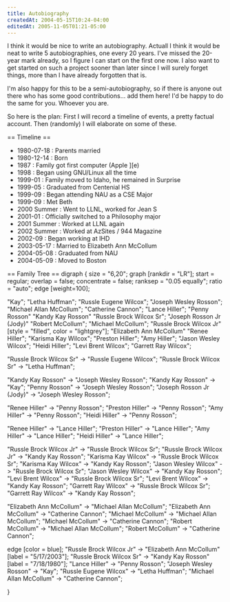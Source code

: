 ```yaml
---
title: Autobiography
createdAt: 2004-05-15T10:24-04:00
editedAt: 2005-11-05T01:21-05:00
---
```


I think it would be nice to write an autobiography. Actuall I think it would be neat to write 5 autobiographies, one every 20 years. I've missed the 20-year mark already, so I figure I can start on the first one now. I also want to get started on such a project sooner than later since I will surely forget things, more than I have already forgotten that is.

I'm also happy for this to be a semi-autobiography, so if there is anyone out there who has some good contributions... add them here! I'd be happy to do the same for you. Whoever you are.

So here is the plan: First I will record a timeline of events, a pretty factual account. Then (randomly) I will elaborate on some of these.

== Timeline ==
* 1980-07-18 : Parents married
* 1980-12-14 : Born
* 1987 : Family got first computer (Apple ][e)
* 1998 : Began using GNU/Linux all the time
* 1999-01 : Family moved to Idaho, he remained in Surprise
* 1999-05 : Graduated from Centenial HS
* 1999-09 : Began attending NAU as a CSE Major
* 1999-09 : Met Beth
* 2000 Summer : Went to LLNL, worked for Jean S
* 2001-01 : Officially switched to a Philosophy major
* 2001 Summer : Worked at LLNL again
* 2002 Summer : Worked at AzSites / 944 Magazine
* 2002-09 : Began working at IHD
* 2003-05-17 : Married to Elizabeth Ann McCollum
* 2004-05-08 : Graduated from NAU
* 2004-05-09 : Moved to Boston


== Family Tree ==
<graph>
digraph {
  size = "6,20";
  graph [rankdir = "LR"];
  start = regular;
  overlap = false;
  concentrate = false;
  ranksep = "0.05 equally";
  ratio = "auto";
  edge [weight=100];

  "Kay";
  "Letha Huffman";
  "Russle Eugene Wilcox";
  "Joseph Wesley Rosson";
  "Michael Allan McCollum";
  "Catherine Cannon";
  "Lance Hiller";
  "Penny Rosson"
  "Kandy Kay Rosson"
  "Russle Brock Wilcox Sr";
  "Joseph Rosson Jr (Jody)"
  "Robert McCollum";
  "Michael McCollum";
  "Russle Brock Wilcox Jr" [style = "filled", color = "lightgrey"];
  "Elizabeth Ann McCollum"
  "Renee Hiller";
  "Karisma Kay Wilcox";
  "Preston Hiller";
  "Amy Hiller";
  "Jason Wesley Wilcox";
  "Heidi Hiller";
  "Levi Brent Wilcox";
  "Garrett Ray Wilcox";

  "Russle Brock Wilcox Sr" -> "Russle Eugene Wilcox";
  "Russle Brock Wilcox Sr" -> "Letha Huffman";

  "Kandy Kay Rosson" -> "Joseph Wesley Rosson";
  "Kandy Kay Rosson" -> "Kay";
  "Penny Rosson" -> "Joseph Wesley Rosson";
  "Joseph Rosson Jr (Jody)" -> "Joseph Wesley Rosson";

  "Renee Hiller" -> "Penny Rosson";
  "Preston Hiller" -> "Penny Rosson";
  "Amy Hiller" -> "Penny Rosson";
  "Heidi Hiller" -> "Penny Rosson";

  "Renee Hiller" -> "Lance Hiller";
  "Preston Hiller" -> "Lance Hiller";
  "Amy Hiller" -> "Lance Hiller";
  "Heidi Hiller" -> "Lance Hiller";


  "Russle Brock Wilcox Jr" -> "Russle Brock Wilcox Sr";
  "Russle Brock Wilcox Jr" -> "Kandy Kay Rosson";
  "Karisma Kay Wilcox" -> "Russle Brock Wilcox Sr";
  "Karisma Kay Wilcox" -> "Kandy Kay Rosson";
  "Jason Wesley Wilcox" -> "Russle Brock Wilcox Sr";
  "Jason Wesley Wilcox" -> "Kandy Kay Rosson";
  "Levi Brent Wilcox" -> "Russle Brock Wilcox Sr";
  "Levi Brent Wilcox" -> "Kandy Kay Rosson";
  "Garrett Ray Wilcox" -> "Russle Brock Wilcox Sr";
  "Garrett Ray Wilcox" -> "Kandy Kay Rosson";

  "Elizabeth Ann McCollum" -> "Michael Allan McCollum";
  "Elizabeth Ann McCollum" -> "Catherine Cannon";
  "Michael McCollum" -> "Michael Allan McCollum";
  "Michael McCollum" -> "Catherine Cannon";
  "Robert McCollum" -> "Michael Allan McCollum";
  "Robert McCollum" -> "Catherine Cannon";

  edge [color = blue];
  "Russle Brock Wilcox Jr" -> "Elizabeth Ann McCollum" [label = "5/17/2003"];
  "Russle Brock Wilcox Sr" -> "Kandy Kay Rosson" [label = "7/18/1980"];
  "Lance Hiller" -> "Penny Rosson";
  "Joseph Wesley Rosson" -> "Kay";
  "Russle Eugene Wilcox" -> "Letha Huffman";
  "Michael Allan McCollum" -> "Catherine Cannon";


}

</graph>

